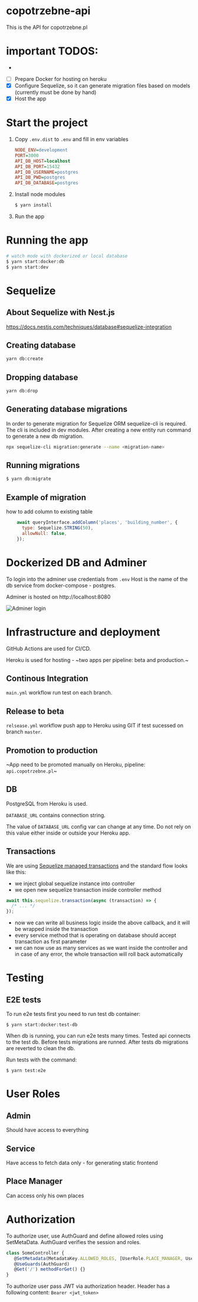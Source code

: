 # copotrzebne-api

This is the API for copotrzebne.pl

# important TODOS:
- 
- [ ] Prepare Docker for hosting on heroku 
- [x] Configure Sequelize, so it can generate migration files based on models (currently must be done by hand)
- [x] Host the app

# Start the project

1. Copy `.env.dist` to `.env` and fill in env variables

    ```ini
    NODE_ENV=development
    PORT=3000
    API_DB_HOST=localhost
    API_DB_PORT=15432
    API_DB_USERNAME=postgres
    API_DB_PWD=postgres
    API_DB_DATABASE=postgres
    ```

2. Install node modules

    ```bash
    $ yarn install
    ```

3. Run the app

# Running the app

```bash
# watch mode with dockerized or local database
$ yarn start:docker:db
$ yarn start:dev
```

# Sequelize

## About Sequelize with Nest.js

https://docs.nestjs.com/techniques/database#sequelize-integration

## Creating database
```bash
yarn db:create
```

## Dropping database
```bash
yarn db:drop
```

## Generating database migrations

In order to generate migration for Sequelize ORM sequelize-cli is required.
The cli is included in dev modules.
After creating a new entity run command to generate a new db migration.

```bash
npx sequelize-cli migration:generate --name <migration-name>
```

## Running migrations

```bash
$ yarn db:migrate
```

## Example of migration

how to add column to existing table
```javascript
    await queryInterface.addColumn('places', 'building_number', {
      type: Sequelize.STRING(50),
      allowNull: false,
    });
```

# Dockerized DB and Adminer

To login into the adminer use credentials from `.env`
Host is the name of the db service from docker-compose - postgres.

Adminer is hosted on http://localhost:8080

![Adminer login](readme/adminer-login.png)

# Infrastructure and deployment

GitHub Actions are used for CI/CD.

Heroku is used for hosting - ~two apps per pipeline: beta and production.~

## Continous Integration

`main.yml` workflow run test on each branch.

## Release to beta

`relsease.yml` workflow push app to Heroku using GIT if test sucessed on branch `master`.

## Promotion to production

~App need to be promoted manually on Heroku, pipeline: `api.copotrzebne.pl`~

## DB

PostgreSQL from Heroku is used.

`DATABASE_URL` contains connection string.

The value of `DATABASE_URL` config var can change at any time.
Do not rely on this value either inside or outside your Heroku app.

## Transactions
We are using [Sequelize managed transactions](https://sequelize.org/master/manual/transactions.html)
and the standard flow looks like this:
- we inject global sequelize instance into controller 
- we open new sequelize transaction inside controller method

```typescript
await this.sequelize.transaction(async (transaction) => {
  /* ... */
});
```

- now we can write all business logic inside the above callback, and it will be wrapped inside the transaction
- every service method that is operating on database should accept transaction as first parameter
- we can now use as many services as we want inside the controller and in case of any error, the whole transaction will roll back automatically

# Testing

## E2E tests

To run e2e tests first you need to run test db container:

```shell
$ yarn start:docker:test-db
```

When db is running, you can run e2e tests many times. Tested api connects to the test db.
Before tests migrations are runned.
After tests db migrations are reverted to clean the db.

Run tests with the command:
```shell
$ yarn test:e2e
```

# User Roles

## Admin

Should have access to everything

## Service

Have access to fetch data only - for generating static frontend

## Place Manager

Can access only his own places

# Authorization

To authorize user, use AuthGuard and define allowed roles using SetMetaData.
AuthGuard verifies the session and roles.

```javascript
class SomeController {
   @SetMetadata(MetadataKey.ALLOWED_ROLES, [UserRole.PLACE_MANAGER, UserRole.ADMIN])
   @UseGuards(AuthGuard)
   @Get('/') methodForGet() {}
}
```

To authorize user pass JWT via authorization header.
Header has a following content: `Bearer <jwt_token>`

